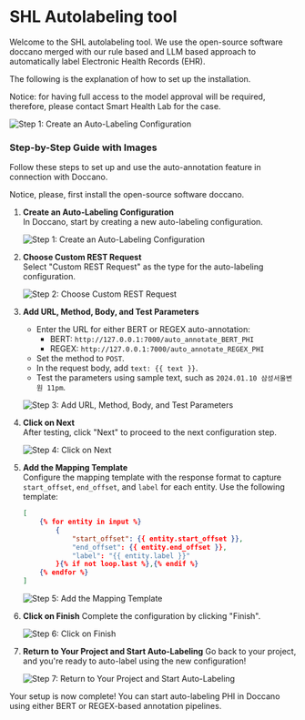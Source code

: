 # SHL Autolabeling tool

Welcome to the SHL autolabeling tool. We use the open-source software doccano merged with our rule based and LLM based approach to automatically label Electronic Health Records (EHR).

The following is the explanation of how to set up the installation.

Notice: for having full access to the model approval will be required, therefore, please contact Smart Health Lab for the case.

![Step 1: Create an Auto-Labeling Configuration](./assets/shl.png)

### Step-by-Step Guide with Images

Follow these steps to set up and use the auto-annotation feature in connection with Doccano.

Notice, please, first install the open-source software doccano.

1. **Create an Auto-Labeling Configuration**  
   In Doccano, start by creating a new auto-labeling configuration.

   ![Step 1: Create an Auto-Labeling Configuration](./assets/1.png)

2. **Choose Custom REST Request**  
   Select "Custom REST Request" as the type for the auto-labeling configuration.

   ![Step 2: Choose Custom REST Request](./assets/2.png)

3. **Add URL, Method, Body, and Test Parameters**

   - Enter the URL for either BERT or REGEX auto-annotation:
     - BERT: `http://127.0.0.1:7000/auto_annotate_BERT_PHI`
     - REGEX: `http://127.0.0.1:7000/auto_annotate_REGEX_PHI`
   - Set the method to `POST`.
   - In the request body, add `text: {{ text }}`.
   - Test the parameters using sample text, such as `2024.01.10 삼성서울변원 11pm`.

   ![Step 3: Add URL, Method, Body, and Test Parameters](./assets/3.png)

4. **Click on Next**  
   After testing, click "Next" to proceed to the next configuration step.

   ![Step 4: Click on Next](./assets/4.png)

5. **Add the Mapping Template**  
   Configure the mapping template with the response format to capture `start_offset`, `end_offset`, and `label` for each entity. Use the following template:

   ```json
   [
       {% for entity in input %}
           {
               "start_offset": {{ entity.start_offset }},
               "end_offset": {{ entity.end_offset }},
               "label": "{{ entity.label }}"
           }{% if not loop.last %},{% endif %}
       {% endfor %}
   ]
   ```

   ![Step 5: Add the Mapping Template](./assets/5.png)

6. **Click on Finish**
   Complete the configuration by clicking "Finish".

   ![Step 6: Click on Finish](./assets/6.png)

7. **Return to Your Project and Start Auto-Labeling**
   Go back to your project, and you're ready to auto-label using the new configuration!

   ![Step 7: Return to Your Project and Start Auto-Labeling](./assets/7.png)

Your setup is now complete! You can start auto-labeling PHI in Doccano using either BERT or REGEX-based annotation pipelines.
